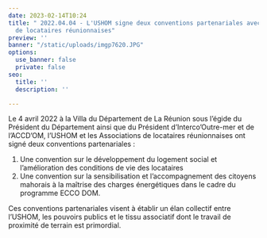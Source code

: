 ```yaml
---
date: 2023-02-14T10:24
title: " 2022.04.04 - L'USHOM signe deux conventions partenariales avec avec les Associations
  de locataires réunionnaises"
preview: ''
banner: "/static/uploads/imgp7620.JPG"
options:
  use_banner: false
  private: false
seo:
  title: ''
  description: ''

---
```

Le 4 avril 2022 à la Villa du Département de La Réunion sous l’égide du Président du Département ainsi que du Président d’Interco’Outre-mer et de l’ACCD’OM, l’USHOM et les Associations de locataires réunionnaises ont signé deux conventions partenariales :

1. Une convention sur le développement du logement social et l’amélioration des conditions de vie des locataires
2. Une convention sur la sensibilisation et l’accompagnement des citoyens mahorais à la maîtrise des charges énergétiques dans le cadre du programme ECCO DOM.

Ces conventions partenariales visent à établir un élan collectif entre l’USHOM, les pouvoirs publics et le tissu associatif dont le travail de proximité de terrain est primordial.